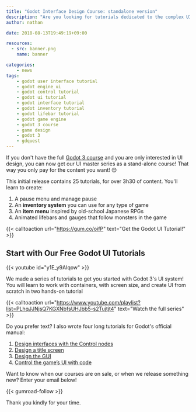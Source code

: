 ```yaml
---
title: "Godot Interface Design Course: standalone version"
description: "Are you looking for tutorials dedicated to the complex UI system in the Godot engine? This intermediate-level series is for you!"
author: nathan

date: 2018-08-13T19:49:19+09:00

resources:
  - src: banner.png
    name: banner

categories:
    - news
tags:
    - godot user interface tutorial
    - godot engine ui
    - godot control tutorial
    - godot ui tutorial
    - godot interface tutorial
    - godot inventory tutorial
    - godot lifebar tutorial
    - godot game engine
    - godot 3 course
    - game design
    - godot 3
    - gdquest
---
```


If you don't have the full [Godot 3 course](https://gumroad.com/l/godot-tutorial-make-professional-2d-games) and you are only interested in UI design, you can now get our UI master series as a stand-alone course! That way you only pay for the content you want! 😊

This initial release contains 25 tutorials, for over 3h30 of content. You'll learn to create:

1. A pause menu and manage pause
1. An **inventory system** you can use for any type of game
1. An **item menu** inspired by old-school Japanese RPGs
1. Animated lifebars and gauges that follow monsters in the game

{{< calltoaction url="https://gum.co/oifP" text="Get the Godot UI Tutorial!" >}}

## Start with Our Free Godot UI Tutorials

{{< youtube id="y1E_y9AIqow" >}}

We made a series of tutorials to get you started with Godot 3's UI system! You will learn to work with containers, with screen size, and create UI from scratch in two hands-on tutorial

{{< calltoaction url="https://www.youtube.com/playlist?list=PLhqJJNjsQ7KGXNbfsUHJbb5-s2Tujtjt4" text="Watch the full series" >}}

Do you prefer text? I also wrote four long tutorials for Godot's official manual:

1. [Design interfaces with the Control nodes](https://godot.readthedocs.io/en/latest/getting_started/step_by_step/ui_introduction_to_the_ui_system.html)
1. [Design a title screen](https://godot.readthedocs.io/en/latest/getting_started/step_by_step/ui_main_menu.html)
1. [Design the GUI](https://godot.readthedocs.io/en/latest/getting_started/step_by_step/ui_game_user_interface.html)
1. [Control the game’s UI with code](https://godot.readthedocs.io/en/latest/getting_started/step_by_step/ui_code_a_life_bar.html)

Want to know when our courses are on sale, or when we release something new? Enter your email below!

{{< gumroad-follow >}}

Thank you kindly for your time.
